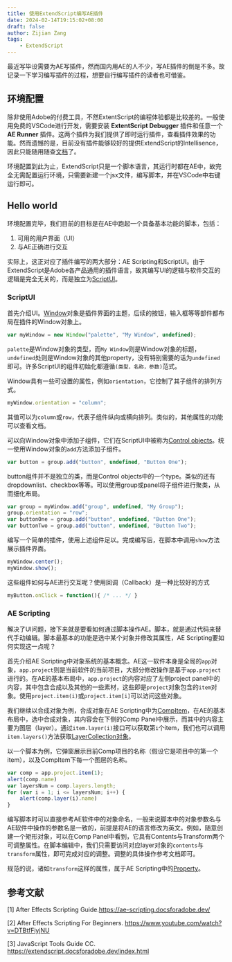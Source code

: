```yaml
---
title: 使用ExtendScript编写AE插件
date: 2024-02-14T19:15:02+08:00
draft: false
author: Zijian Zang
tags: 
    - ExtendScript
---
```


最近写毕设需要为AE写插件，然而国内用AE的人不少，写AE插件的倒是不多。故记录一下学习编写插件的过程，想要自行编写插件的读者也可借鉴。

<!--more-->

## 环境配置

除非使用Adobe的付费工具，不然ExtentScript的编程体验都是比较差的。一般使用免费的VSCode进行开发，需要安装 **ExtentScript Debugger** 插件和任意一个 **AE Runner** 插件。这两个插件为我们提供了即时运行插件，查看插件效果的功能。然而遗憾的是，目前没有插件能够较好的提供ExtendScript的Intellisence，因此只能随用随查[文档](https://ae-scripting.docsforadobe.dev/)了。

环境配置到此为止，ExtendScript只是一个脚本语言，其运行时都在AE中，故完全无需配置运行环境，只需要新建一个jsx文件，编写脚本，并在VSCode中右键运行即可。

## Hello world

环境配置完毕，我们目前的目标是在AE中跑起一个具备基本功能的脚本，包括：

1. 可用的用户界面（UI）
2. 与AE正确进行交互

实际上，这正对应了插件编写的两大部分：AE Scripting和ScriptUI。由于ExtendScript是Adobe各产品通用的插件语言，故其编写UI的逻辑与软件交互的逻辑是完全无关的，而是独立为[ScriptUI](https://extendscript.docsforadobe.dev/index.html)。

### ScriptUI

首先介绍UI。[Window](https://extendscript.docsforadobe.dev/user-interface-tools/window-object.html)对象是插件界面的主题，后续的按钮，输入框等等部件都布局在插件的Window对象上。

```js
var myWindow = new Window("palette", "My Window", undefined);
```

`palette`是Window对象的类型，而`My Window`则是Window对象的标题，`undefined`处则是Window对象的其他property，没有特别需要的话为`undefined`即可。许多ScriptUI的组件初始化都遵循`(类型，名称，参数)`范式。

Window具有一些可设置的属性，例如`orientation`，它控制了其子组件的排列方式。

```js
myWindow.orientation = "column";
```

其值可以为`column`或`row`，代表子组件纵向或横向排列。类似的，其他属性的功能可以查看文档。

可以向Window对象中添加子组件，它们在ScriptUI中被称为[Control objects](https://extendscript.docsforadobe.dev/user-interface-tools/control-objects.html)。统一使用Window对象的`add`方法添加子组件。

```js
var button = group.add("button", undefined, "Button One");
```

button组件并不是独立的类，而是Control objects中的一个type。类似的还有dropdownlist、checkbox等等。可以使用group或panel将子组件进行聚类，从而细化布局。

```js
var group = myWindow.add("group", undefined, "My Group");
group.orientation = "row";
var buttonOne = group.add("button", undefined, "Button One");
var buttonTwo = group.add("button", undefined, "Button Two");
```

编写一个简单的插件，使用上述组件足以。完成编写后，在脚本中调用`show`方法展示插件界面。

```js
myWindow.center();
myWindow.show();
```

这些组件如何与AE进行交互呢？使用回调（Callback）是一种比较好的方式

```js
myButton.onClick = function(){ /* ... */ } 
```

### AE Scripting

解决了UI问题，接下来就是要看如何通过脚本操作AE。脚本，就是通过代码来替代手动编辑。脚本最基本的功能是选中某个对象并修改其属性，AE Scripting要如何实现这一点呢？

首先介绍AE Scripting中对象系统的基本概念。AE这一软件本身是全局的`app`对象，`app.project`则是当前软件的当前项目，大部分修改操作是基于`app.project`进行的。在AE的基本布局中，`app.project`的内容对应了左侧project panel中的内容，其中包含合成以及其他的一些素材，这些即是`project`对象包含的`item`对象。使用`project.item(i)`或`project.item[i]`可以访问这些对象。

我们继续以合成对象为例，合成对象在AE Scripting中为[CompItem](https://ae-scripting.docsforadobe.dev/items/compitem.html)，在AE的基本布局中，选中合成对象，其内容会在下侧的Comp Panel中展示，而其中的内容主要为图层（layer）。通过`item.layer(i)`接口可以获取第`i`个item，我们也可以调用`item.layers()`方法获取[LayerCollection对象](https://ae-scripting.docsforadobe.dev/layers/layercollection.html)。

以一个脚本为例，它弹窗展示目前Comp项目的名称（假设它是项目中的第一个item），以及CompItem下每一个图层的名称。

```js
var comp = app.project.item(1);
alert(comp.name)
var layersNum = comp.layers.length;
for (var i = 1; i <= layersNum; i++) {
    alert(comp.layer(i).name)
}
```

编写脚本时可以直接参考AE软件中的对象命名，一般来说脚本中的对象参数名与AE软件中操作的参数名是一致的，前提是将AE的语言修改为英文。例如，随意创建一个矩形对象，可以在Comp Panel中看到，它具有Contents与Transform两个可调整属性。在脚本编辑中，我们只需要访问对应layer对象的`contents`与`transform`属性，即可完成对应的调整。调整的具体操作参考文档即可。

规范的说，诸如`transform`这样的属性，属于AE Scripting中的[Property](https://ae-scripting.docsforadobe.dev/properties/property.html)。

## 参考文献

[1] After Effects Scripting Guide.https://ae-scripting.docsforadobe.dev/

[2] After Effects Scripting For Beginners. https://www.youtube.com/watch?v=DTBtfFiyjNU

[3] JavaScript Tools Guide CC. https://extendscript.docsforadobe.dev/index.html